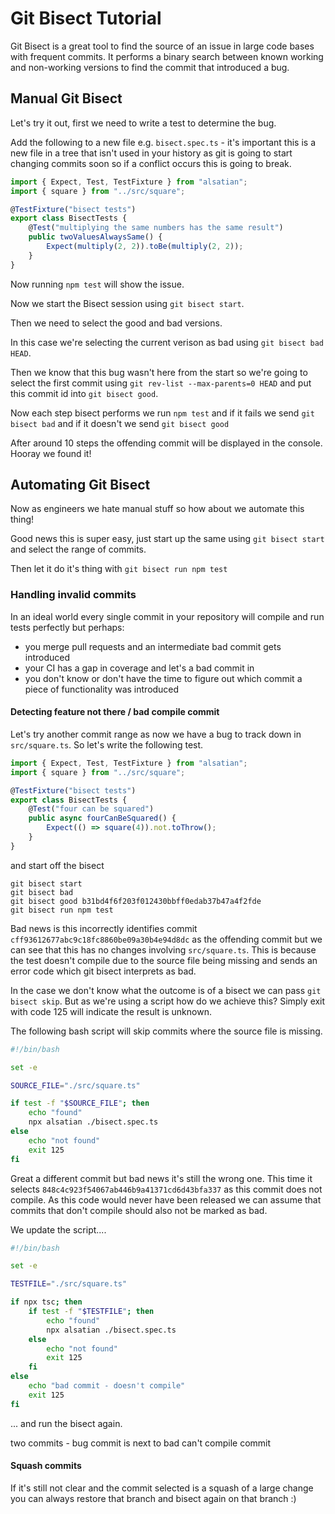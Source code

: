 # Git Bisect Tutorial

Git Bisect is a great tool to find the source of an issue in large code bases with frequent commits. It performs a binary search between known working and non-working versions to find the commit that introduced a bug.

## Manual Git Bisect

Let's try it out, first we need to write a test to determine the bug.

Add the following to a new file e.g. `bisect.spec.ts` - it's important this is a new file in a tree that isn't used in your history as git is going to start changing commits soon so if a conflict occurs this is going to break.

```typescript
import { Expect, Test, TestFixture } from "alsatian";
import { square } from "../src/square";

@TestFixture("bisect tests")
export class BisectTests {    
    @Test("multiplying the same numbers has the same result")
    public twoValuesAlwaysSame() {
        Expect(multiply(2, 2)).toBe(multiply(2, 2));
    }
}
```

Now running `npm test` will show the issue.

Now we start the Bisect session using `git bisect start`.

Then we need to select the good and bad versions.

In this case we're selecting the current verison as bad using `git bisect bad HEAD`.

Then we know that this bug wasn't here from the start so we're going to select the first commit using `git rev-list --max-parents=0 HEAD` and put this commit id into `git bisect good`.

Now each step bisect performs we run `npm test` and if it fails we send `git bisect bad` and if it doesn't we send `git bisect good`

After around 10 steps the offending commit will be displayed in the console. Hooray we found it!

## Automating Git Bisect

Now as engineers we hate manual stuff so how about we automate this thing!

Good news this is super easy, just start up the same using `git bisect start` and select the range of commits.

Then let it do it's thing with `git bisect run npm test`

### Handling invalid commits

In an ideal world every single commit in your repository will compile and run tests perfectly but perhaps:

* you merge pull requests and an intermediate bad commit gets introduced
* your CI has a gap in coverage and let's a bad commit in
* you don't know or don't have the time to figure out which commit a piece of functionality was introduced

#### Detecting feature not there / bad compile commit

Let's try another commit range as now we have a bug to track down in `src/square.ts`. So let's write the following test.

```typescript
import { Expect, Test, TestFixture } from "alsatian";
import { square } from "../src/square";

@TestFixture("bisect tests")
export class BisectTests {
    @Test("four can be squared")
    public async fourCanBeSquared() {
        Expect(() => square(4)).not.toThrow();
    }
}
```

and start off the bisect

```
git bisect start
git bisect bad
git bisect good b31bd4f6f203f012430bbff0edab37b47a4f2fde
git bisect run npm test
```

Bad news is this incorrectly identifies commit `cff93612677abc9c18fc8860be09a30b4e94d8dc` as the offending commit but we can see that this has no changes involving `src/square.ts`. This is because the test doesn't compile due to the source file being missing and sends an error code which git bisect interprets as bad. 

In the case we don't know what the outcome is of a bisect we can pass `git bisect skip`. But as we're using a script how do we achieve this? Simply exit with code 125 will indicate the result is unknown.

The following bash script will skip commits where the source file is missing.

```bash
#!/bin/bash

set -e

SOURCE_FILE="./src/square.ts"

if test -f "$SOURCE_FILE"; then
    echo "found"
    npx alsatian ./bisect.spec.ts
else
    echo "not found"
    exit 125
fi
```

Great a different commit but bad news it's still the wrong one. This time it selects `848c4c923f54067ab446b9a41371cd6d43bfa337` as this commit does not compile. As this code would never have been released we can assume that commits that don't compile should also not be marked as bad.

We update the script....

```bash
#!/bin/bash

set -e

TESTFILE="./src/square.ts"

if npx tsc; then
    if test -f "$TESTFILE"; then
        echo "found"
        npx alsatian ./bisect.spec.ts
    else
        echo "not found"
        exit 125
    fi
else
    echo "bad commit - doesn't compile"
    exit 125
fi
```

... and run the bisect again.

two commits - bug commit is next to bad can't compile commit

#### Squash commits

If it's still not clear and the commit selected is a squash of a large change you can always restore that branch and bisect again on that branch :)
